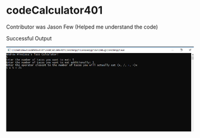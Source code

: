 # codeCalculator401

Contributor was Jason Few (Helped me understand the code)

Successful Output

![output](https://github.com/drewsview34/codeCalculator401/blob/master/Assests/Capture.PNG)